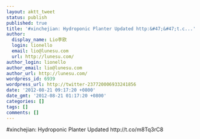 ```yaml
---
layout: aktt_tweet
status: publish
published: true
title: '#xinchejian: Hydroponic Planter Updated http:&#47;&#47;t.c...'
author:
  display_name: Lio李欧
  login: lionello
  email: lio@lunesu.com
  url: http://lunesu.com/
author_login: lionello
author_email: lio@lunesu.com
author_url: http://lunesu.com/
wordpress_id: 6939
wordpress_url: http://twitter-237720006933241856
date: '2012-08-21 09:17:20 +0800'
date_gmt: '2012-08-21 01:17:20 +0800'
categories: []
tags: []
comments: []
---
```

<p>#xinchejian: Hydroponic Planter Updated http:&#47;&#47;t.co&#47;m8Tq3rC8</p>

